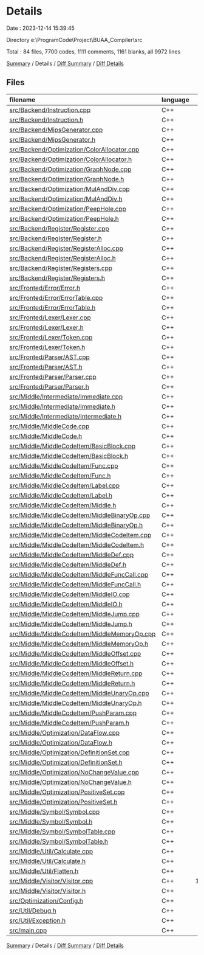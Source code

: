 # Details

Date : 2023-12-14 15:39:45

Directory e:\\ProgramCode\\Project\\BUAA_Compiler\\src

Total : 84 files,  7700 codes, 1111 comments, 1161 blanks, all 9972 lines

[Summary](results.md) / Details / [Diff Summary](diff.md) / [Diff Details](diff-details.md)

## Files
| filename | language | code | comment | blank | total |
| :--- | :--- | ---: | ---: | ---: | ---: |
| [src/Backend/Instruction.cpp](/src/Backend/Instruction.cpp) | C++ | 78 | 8 | 19 | 105 |
| [src/Backend/Instruction.h](/src/Backend/Instruction.h) | C++ | 175 | 12 | 24 | 211 |
| [src/Backend/MipsGenerator.cpp](/src/Backend/MipsGenerator.cpp) | C++ | 563 | 48 | 55 | 666 |
| [src/Backend/MipsGenerator.h](/src/Backend/MipsGenerator.h) | C++ | 61 | 5 | 24 | 90 |
| [src/Backend/Optimization/ColorAllocator.cpp](/src/Backend/Optimization/ColorAllocator.cpp) | C++ | 188 | 54 | 27 | 269 |
| [src/Backend/Optimization/ColorAllocator.h](/src/Backend/Optimization/ColorAllocator.h) | C++ | 40 | 7 | 7 | 54 |
| [src/Backend/Optimization/GraphNode.cpp](/src/Backend/Optimization/GraphNode.cpp) | C++ | 20 | 4 | 5 | 29 |
| [src/Backend/Optimization/GraphNode.h](/src/Backend/Optimization/GraphNode.h) | C++ | 17 | 4 | 6 | 27 |
| [src/Backend/Optimization/MulAndDiv.cpp](/src/Backend/Optimization/MulAndDiv.cpp) | C++ | 101 | 3 | 5 | 109 |
| [src/Backend/Optimization/MulAndDiv.h](/src/Backend/Optimization/MulAndDiv.h) | C++ | 14 | 3 | 4 | 21 |
| [src/Backend/Optimization/PeepHole.cpp](/src/Backend/Optimization/PeepHole.cpp) | C++ | 185 | 18 | 11 | 214 |
| [src/Backend/Optimization/PeepHole.h](/src/Backend/Optimization/PeepHole.h) | C++ | 18 | 3 | 6 | 27 |
| [src/Backend/Register/Register.cpp](/src/Backend/Register/Register.cpp) | C++ | 33 | 3 | 4 | 40 |
| [src/Backend/Register/Register.h](/src/Backend/Register/Register.h) | C++ | 26 | 3 | 8 | 37 |
| [src/Backend/Register/RegisterAlloc.cpp](/src/Backend/Register/RegisterAlloc.cpp) | C++ | 296 | 196 | 35 | 527 |
| [src/Backend/Register/RegisterAlloc.h](/src/Backend/Register/RegisterAlloc.h) | C++ | 90 | 19 | 28 | 137 |
| [src/Backend/Register/Registers.cpp](/src/Backend/Register/Registers.cpp) | C++ | 13 | 3 | 2 | 18 |
| [src/Backend/Register/Registers.h](/src/Backend/Register/Registers.h) | C++ | 13 | 3 | 4 | 20 |
| [src/Fronted/Error/Error.h](/src/Fronted/Error/Error.h) | C++ | 29 | 3 | 6 | 38 |
| [src/Fronted/Error/ErrorTable.cpp](/src/Fronted/Error/ErrorTable.cpp) | C++ | 19 | 3 | 7 | 29 |
| [src/Fronted/Error/ErrorTable.h](/src/Fronted/Error/ErrorTable.h) | C++ | 19 | 3 | 8 | 30 |
| [src/Fronted/Lexer/Lexer.cpp](/src/Fronted/Lexer/Lexer.cpp) | C++ | 173 | 3 | 16 | 192 |
| [src/Fronted/Lexer/Lexer.h](/src/Fronted/Lexer/Lexer.h) | C++ | 24 | 3 | 6 | 33 |
| [src/Fronted/Lexer/Token.cpp](/src/Fronted/Lexer/Token.cpp) | C++ | 176 | 13 | 10 | 199 |
| [src/Fronted/Lexer/Token.h](/src/Fronted/Lexer/Token.h) | C++ | 42 | 11 | 6 | 59 |
| [src/Fronted/Parser/AST.cpp](/src/Fronted/Parser/AST.cpp) | C++ | 522 | 6 | 55 | 583 |
| [src/Fronted/Parser/AST.h](/src/Fronted/Parser/AST.h) | C++ | 325 | 3 | 49 | 377 |
| [src/Fronted/Parser/Parser.cpp](/src/Fronted/Parser/Parser.cpp) | C++ | 529 | 52 | 73 | 654 |
| [src/Fronted/Parser/Parser.h](/src/Fronted/Parser/Parser.h) | C++ | 59 | 3 | 52 | 114 |
| [src/Middle/Intermediate/Immediate.cpp](/src/Middle/Intermediate/Immediate.cpp) | C++ | 8 | 3 | 2 | 13 |
| [src/Middle/Intermediate/Immediate.h](/src/Middle/Intermediate/Immediate.h) | C++ | 17 | 3 | 5 | 25 |
| [src/Middle/Intermediate/Intermediate.h](/src/Middle/Intermediate/Intermediate.h) | C++ | 8 | 3 | 3 | 14 |
| [src/Middle/MiddleCode.cpp](/src/Middle/MiddleCode.cpp) | C++ | 45 | 3 | 12 | 60 |
| [src/Middle/MiddleCode.h](/src/Middle/MiddleCode.h) | C++ | 25 | 4 | 10 | 39 |
| [src/Middle/MiddleCodeItem/BasicBlock.cpp](/src/Middle/MiddleCodeItem/BasicBlock.cpp) | C++ | 341 | 38 | 19 | 398 |
| [src/Middle/MiddleCodeItem/BasicBlock.h](/src/Middle/MiddleCodeItem/BasicBlock.h) | C++ | 42 | 5 | 13 | 60 |
| [src/Middle/MiddleCodeItem/Func.cpp](/src/Middle/MiddleCodeItem/Func.cpp) | C++ | 45 | 4 | 2 | 51 |
| [src/Middle/MiddleCodeItem/Func.h](/src/Middle/MiddleCodeItem/Func.h) | C++ | 39 | 4 | 8 | 51 |
| [src/Middle/MiddleCodeItem/Label.cpp](/src/Middle/MiddleCodeItem/Label.cpp) | C++ | 6 | 3 | 1 | 10 |
| [src/Middle/MiddleCodeItem/Label.h](/src/Middle/MiddleCodeItem/Label.h) | C++ | 14 | 3 | 5 | 22 |
| [src/Middle/MiddleCodeItem/Middle.h](/src/Middle/MiddleCodeItem/Middle.h) | C++ | 16 | 4 | 3 | 23 |
| [src/Middle/MiddleCodeItem/MiddleBinaryOp.cpp](/src/Middle/MiddleCodeItem/MiddleBinaryOp.cpp) | C++ | 26 | 4 | 6 | 36 |
| [src/Middle/MiddleCodeItem/MiddleBinaryOp.h](/src/Middle/MiddleCodeItem/MiddleBinaryOp.h) | C++ | 35 | 3 | 5 | 43 |
| [src/Middle/MiddleCodeItem/MiddleCodeItem.cpp](/src/Middle/MiddleCodeItem/MiddleCodeItem.cpp) | C++ | 113 | 16 | 20 | 149 |
| [src/Middle/MiddleCodeItem/MiddleCodeItem.h](/src/Middle/MiddleCodeItem/MiddleCodeItem.h) | C++ | 56 | 3 | 13 | 72 |
| [src/Middle/MiddleCodeItem/MiddleDef.cpp](/src/Middle/MiddleCodeItem/MiddleDef.cpp) | C++ | 24 | 4 | 5 | 33 |
| [src/Middle/MiddleCodeItem/MiddleDef.h](/src/Middle/MiddleCodeItem/MiddleDef.h) | C++ | 24 | 5 | 6 | 35 |
| [src/Middle/MiddleCodeItem/MiddleFuncCall.cpp](/src/Middle/MiddleCodeItem/MiddleFuncCall.cpp) | C++ | 9 | 4 | 1 | 14 |
| [src/Middle/MiddleCodeItem/MiddleFuncCall.h](/src/Middle/MiddleCodeItem/MiddleFuncCall.h) | C++ | 12 | 3 | 3 | 18 |
| [src/Middle/MiddleCodeItem/MiddleIO.cpp](/src/Middle/MiddleCodeItem/MiddleIO.cpp) | C++ | 32 | 4 | 6 | 42 |
| [src/Middle/MiddleCodeItem/MiddleIO.h](/src/Middle/MiddleCodeItem/MiddleIO.h) | C++ | 21 | 3 | 5 | 29 |
| [src/Middle/MiddleCodeItem/MiddleJump.cpp](/src/Middle/MiddleCodeItem/MiddleJump.cpp) | C++ | 21 | 4 | 5 | 30 |
| [src/Middle/MiddleCodeItem/MiddleJump.h](/src/Middle/MiddleCodeItem/MiddleJump.h) | C++ | 27 | 5 | 3 | 35 |
| [src/Middle/MiddleCodeItem/MiddleMemoryOp.cpp](/src/Middle/MiddleCodeItem/MiddleMemoryOp.cpp) | C++ | 39 | 4 | 4 | 47 |
| [src/Middle/MiddleCodeItem/MiddleMemoryOp.h](/src/Middle/MiddleCodeItem/MiddleMemoryOp.h) | C++ | 21 | 4 | 2 | 27 |
| [src/Middle/MiddleCodeItem/MiddleOffset.cpp](/src/Middle/MiddleCodeItem/MiddleOffset.cpp) | C++ | 23 | 8 | 8 | 39 |
| [src/Middle/MiddleCodeItem/MiddleOffset.h](/src/Middle/MiddleCodeItem/MiddleOffset.h) | C++ | 19 | 3 | 3 | 25 |
| [src/Middle/MiddleCodeItem/MiddleReturn.cpp](/src/Middle/MiddleCodeItem/MiddleReturn.cpp) | C++ | 14 | 4 | 4 | 22 |
| [src/Middle/MiddleCodeItem/MiddleReturn.h](/src/Middle/MiddleCodeItem/MiddleReturn.h) | C++ | 13 | 3 | 3 | 19 |
| [src/Middle/MiddleCodeItem/MiddleUnaryOp.cpp](/src/Middle/MiddleCodeItem/MiddleUnaryOp.cpp) | C++ | 19 | 4 | 6 | 29 |
| [src/Middle/MiddleCodeItem/MiddleUnaryOp.h](/src/Middle/MiddleCodeItem/MiddleUnaryOp.h) | C++ | 25 | 8 | 4 | 37 |
| [src/Middle/MiddleCodeItem/PushParam.cpp](/src/Middle/MiddleCodeItem/PushParam.cpp) | C++ | 11 | 8 | 3 | 22 |
| [src/Middle/MiddleCodeItem/PushParam.h](/src/Middle/MiddleCodeItem/PushParam.h) | C++ | 12 | 3 | 4 | 19 |
| [src/Middle/Optimization/DataFlow.cpp](/src/Middle/Optimization/DataFlow.cpp) | C++ | 537 | 40 | 40 | 617 |
| [src/Middle/Optimization/DataFlow.h](/src/Middle/Optimization/DataFlow.h) | C++ | 47 | 8 | 27 | 82 |
| [src/Middle/Optimization/DefinitionSet.cpp](/src/Middle/Optimization/DefinitionSet.cpp) | C++ | 57 | 3 | 7 | 67 |
| [src/Middle/Optimization/DefinitionSet.h](/src/Middle/Optimization/DefinitionSet.h) | C++ | 25 | 4 | 10 | 39 |
| [src/Middle/Optimization/NoChangeValue.cpp](/src/Middle/Optimization/NoChangeValue.cpp) | C++ | 102 | 3 | 5 | 110 |
| [src/Middle/Optimization/NoChangeValue.h](/src/Middle/Optimization/NoChangeValue.h) | C++ | 22 | 3 | 6 | 31 |
| [src/Middle/Optimization/PositiveSet.cpp](/src/Middle/Optimization/PositiveSet.cpp) | C++ | 23 | 3 | 7 | 33 |
| [src/Middle/Optimization/PositiveSet.h](/src/Middle/Optimization/PositiveSet.h) | C++ | 21 | 3 | 13 | 37 |
| [src/Middle/Symbol/Symbol.cpp](/src/Middle/Symbol/Symbol.cpp) | C++ | 65 | 3 | 19 | 87 |
| [src/Middle/Symbol/Symbol.h](/src/Middle/Symbol/Symbol.h) | C++ | 96 | 11 | 11 | 118 |
| [src/Middle/Symbol/SymbolTable.cpp](/src/Middle/Symbol/SymbolTable.cpp) | C++ | 66 | 9 | 11 | 86 |
| [src/Middle/Symbol/SymbolTable.h](/src/Middle/Symbol/SymbolTable.h) | C++ | 23 | 5 | 12 | 40 |
| [src/Middle/Util/Calculate.cpp](/src/Middle/Util/Calculate.cpp) | C++ | 136 | 6 | 22 | 164 |
| [src/Middle/Util/Calculate.h](/src/Middle/Util/Calculate.h) | C++ | 13 | 3 | 11 | 27 |
| [src/Middle/Util/Flatten.h](/src/Middle/Util/Flatten.h) | C++ | 6 | 3 | 4 | 13 |
| [src/Middle/Visitor/Visitor.cpp](/src/Middle/Visitor/Visitor.cpp) | C++ | 1,252 | 286 | 119 | 1,657 |
| [src/Middle/Visitor/Visitor.h](/src/Middle/Visitor/Visitor.h) | C++ | 74 | 3 | 52 | 129 |
| [src/Optimization/Config.h](/src/Optimization/Config.h) | C++ | 9 | 16 | 3 | 28 |
| [src/Util/Debug.h](/src/Util/Debug.h) | C++ | 15 | 7 | 8 | 30 |
| [src/Util/Exception.h](/src/Util/Exception.h) | C++ | 10 | 3 | 5 | 18 |
| [src/main.cpp](/src/main.cpp) | C++ | 51 | 6 | 5 | 62 |

[Summary](results.md) / Details / [Diff Summary](diff.md) / [Diff Details](diff-details.md)